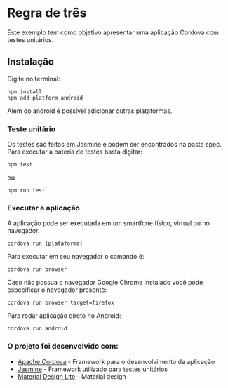 # Regra de três
Este exemplo tem como objetivo apresentar uma aplicação Cordova com testes unitários.

## Instalação
Digite no terminal:

```
npm install
npm add platform android
``` 
Além do android é possível adicionar outras plataformas.

### Teste unitário
Os testes são feitos em Jasmine e podem ser encontrados na pasta spec. Para executar a bateria de testes basta digitar:
```
npm test
```
ou
```
npm run test
```

### Executar a aplicação

A aplicação pode ser executada em um smartfone físico, virtual ou no navegador.
```
cordova run [plataforma]
```
Para executar em seu navegador o comando é:

```
cordova run browser
```
Caso não possua o navegador Google Chrome instalado você pode especificar o navegador presente: 
```
cordova run browser target=firefox
```

Para rodar aplicação direto no Android: 

```
cordova run android
```

### O projeto foi desenvolvido com:

* [Apache Cordova](https://cordova.apache.org/) - Framework para o desenvolvimento da aplicação
* [Jasmine](https://jasmine.github.io/) - Framework utilizado para testes unitários
* [Material Design Lite](https://getmdl.io/) - Material design


